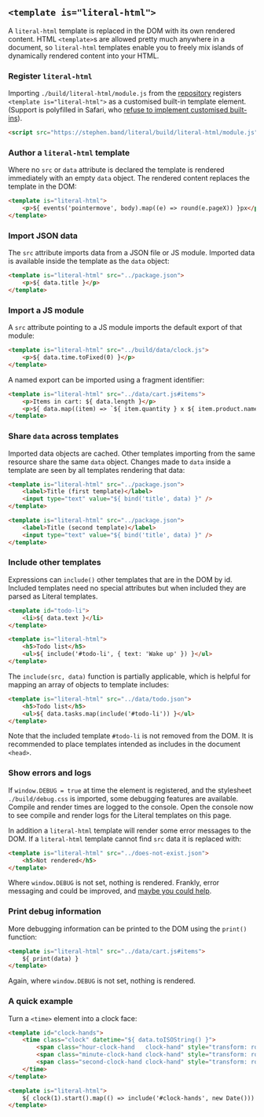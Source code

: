 
## `<template is="literal-html">`

A `literal-html` template is replaced in the DOM with its own rendered content.
HTML `<template>`s are allowed pretty much anywhere in a document, so
`literal-html` templates enable you to freely mix islands of dynamically
rendered content into your HTML.


### Register `literal-html`

Importing `./build/literal-html/module.js` from the [repository](https://github.com/stephband/literal/)
registers `<template is="literal-html">` as a customised built-in template
element. (Support is polyfilled in Safari, who [refuse to implement customised built-ins](https://github.com/WebKit/standards-positions/issues/97])).

```html
<script src="https://stephen.band/literal/build/literal-html/module.js" type="module"></script>
```


### Author a `literal-html` template

Where no `src` or `data` attribute is declared the template is rendered
immediately with an empty `data` object. The rendered content replaces the
template in the DOM:

```html
<template is="literal-html">
    <p>${ events('pointermove', body).map((e) => round(e.pageX)) }px</p>
</template>
```
<div class="demo-block block">
<template is="literal-html">
    <p>${ events('pointermove', body).map((e) => round(e.pageX)) }px</p>
</template>
</div>


### Import JSON data

The `src` attribute imports data from a JSON file or JS module. Imported data
is available inside the template as the `data` object:

```html
<template is="literal-html" src="../package.json">
    <p>${ data.title }</p>
</template>
```
<div class="demo-block block">
<template is="literal-html" src="../package.json">
    <p>${ data.title }</p>
</template>
</div>


### Import a JS module

A `src` attribute pointing to a JS module imports the default export of that
module:

```html
<template is="literal-html" src="../build/data/clock.js">
    <p>${ data.time.toFixed(0) }</p>
</template>
```
<div class="demo-block block">
<template is="literal-html" src="../build/data/clock.js">
    <p>${ data.time.toFixed(0) }</p>
</template>
</div>

A named export can be imported using a fragment identifier:

```html
<template is="literal-html" src="../data/cart.js#items">
    <p>Items in cart: ${ data.length }</p>
    <p>${ data.map((item) => `${ item.quantity } x ${ item.product.name }`).join(', ') }</p>
</template>
```
<div class="demo-block block">
<template is="literal-html" src="../data/cart.js#items">
    <p>Items in cart: ${ data.length }</p>
    <p>${ data.map((item) => `${ item.quantity } x ${ item.product.name }`).join(', ') }</p>
</template>
</div>


### Share `data` across templates

Imported data objects are cached. Other templates importing from the same
resource share the same `data` object. Changes made to `data` inside a template
are seen by all templates rendering that data:

```html
<template is="literal-html" src="../package.json">
    <label>Title (first template)</label>
    <input type="text" value="${ bind('title', data) }" />
</template>

<template is="literal-html" src="../package.json">
    <label>Title (second template)</label>
    <input type="text" value="${ bind('title', data) }" />
</template>
```
<div class="demo-block block">
<template is="literal-html" src="../package.json">
    <label>Title (first template)</label>
    <input type="text" value="${ bind('title', data) }" />
</template>

<template is="literal-html" src="../package.json">
    <label>Title (second template)</label>
    <input type="text" value="${ bind('title', data) }" />
</template>
</div>


### Include other templates

Expressions can `include()` other templates that are in the DOM by id. Included
templates need no special attributes but when included they are parsed as
Literal templates.

```html
<template id="todo-li">
    <li>${ data.text }</li>
</template>

<template is="literal-html">
    <h5>Todo list</h5>
    <ul>${ include('#todo-li', { text: 'Wake up' }) }</ul>
</template>
```
<div class="demo-block block">
<template is="literal-html">
    <h5>Todo list</h5>
    <ul>${ include('#todo-li', { text: 'Wake up' }) }</ul>
</template>
<template id="todo-li">
    <li>${ data.text }</li>
</template>
</div>


The `include(src, data)` function is partially applicable, which is helpful for
mapping an array of objects to template includes:

```html
<template is="literal-html" src="../data/todo.json">
    <h5>Todo list</h5>
    <ul>${ data.tasks.map(include('#todo-li')) }</ul>
</template>
```
<div class="demo-block block">
<template is="literal-html" src="../data/todo.json">
    <h5>Todo list</h5>
    <ul>${ data.tasks.map(include('#todo-li')) }</ul>
</template>
</div>

Note that the included template `#todo-li` is not removed from the DOM. It is
recommended to place templates intended as includes in the document `<head>`.


### Show errors and logs

If `window.DEBUG = true` at time the element is registered, and the stylesheet
`./build/debug.css` is imported, some debugging features are available. Compile
and render times are logged to the console. Open the console now to see compile
and render logs for the Literal templates on this page.

In addition a `literal-html` template will render some error messages to the
DOM. If a `literal-html` template cannot find `src` data it is replaced with:

```html
<template is="literal-html" src="../does-not-exist.json">
    <h5>Not rendered</h5>
</template>
```
<div class="demo-block block">
<template is="literal-html" src="../does-not-exist.json">
    <h5>Not rendered</h5>
</template>
</div>

Where `window.DEBUG` is not set, nothing is rendered. Frankly, error messaging
and could be improved, and [maybe you could help](https://github.com/stephband/literal/).


### Print debug information

More debugging information can be printed to the DOM using the `print()` function:

```html
<template is="literal-html" src="../data/cart.js#items">
    ${ print(data) }
</template>
```
<div class="demo-block block">
<template is="literal-html" src="../data/cart.js#items">
    ${ print(data) }
</template>
</div>

Again, where `window.DEBUG` is not set, nothing is rendered.


### A quick example

Turn a `<time>` element into a clock face:

```html
<template id="clock-hands">
    <time class="clock" datetime="${ data.toISOString() }">
        <span class="hour-clock-hand   clock-hand" style="transform: rotate(${ 30 * (data.getHours()   % 12) }deg);">${ data.getHours()   } hours</span>
        <span class="minute-clock-hand clock-hand" style="transform: rotate(${ 6  * (data.getMinutes() % 60) }deg);">${ data.getMinutes() } minutes</span>
        <span class="second-clock-hand clock-hand" style="transform: rotate(${ 6  * (data.getSeconds() % 60) }deg);">${ data.getSeconds() } seconds</span>
    </time>
</template>

<template is="literal-html">
    ${ clock(1).start().map(() => include('#clock-hands', new Date())) }
</template>
```
<div class="demo-block block">
<template id="clock-hands">
    <time class="clock" datetime="${ data.toISOString() }">
        <span class="hour-clock-hand   clock-hand" style="transform: rotate(${ 30 * (data.getHours()   % 12) }deg);">${ data.getHours()   } hours</span>
        <span class="minute-clock-hand clock-hand" style="transform: rotate(${ 6  * (data.getMinutes() % 60) }deg);">${ data.getMinutes() } minutes</span>
        <span class="second-clock-hand clock-hand" style="transform: rotate(${ 6  * (data.getSeconds() % 60) }deg);">${ data.getSeconds() } seconds</span>
    </time>
</template>
<template is="literal-html">
    ${ clock(1).start().map(() => include('#clock-hands', new Date())) }
</template>
</div>
